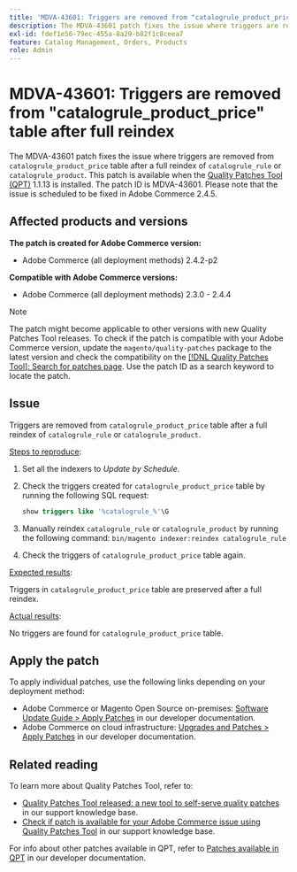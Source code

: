 ```yaml
---
title: 'MDVA-43601: Triggers are removed from "catalogrule_product_price" table after full reindex'
description: The MDVA-43601 patch fixes the issue where triggers are removed from `catalogrule_product_price` table after a full reindex of `catalogrule_rule` or `catalogrule_product`. This patch is available when the [Quality Patches Tool (QPT)](/help/announcements/adobe-commerce-announcements/magento-quality-patches-released-new-tool-to-self-serve-quality-patches.md) 1.1.13 is installed. The patch ID is MDVA-43601. Please note that the issue is scheduled to be fixed in Adobe Commerce 2.4.5.
exl-id: fdef1e56-79ec-455a-8a29-b82f1c8ceea7
feature: Catalog Management, Orders, Products
role: Admin
---
```

# MDVA-43601: Triggers are removed from "catalogrule_product_price" table after full reindex

The MDVA-43601 patch fixes the issue where triggers are removed from `catalogrule_product_price` table after a full reindex of `catalogrule_rule` or `catalogrule_product`. This patch is available when the [Quality Patches Tool (QPT)](/help/announcements/adobe-commerce-announcements/magento-quality-patches-released-new-tool-to-self-serve-quality-patches.md) 1.1.13 is installed. The patch ID is MDVA-43601. Please note that the issue is scheduled to be fixed in Adobe Commerce 2.4.5.

## Affected products and versions

**The patch is created for Adobe Commerce version:**

* Adobe Commerce (all deployment methods) 2.4.2-p2

**Compatible with Adobe Commerce versions:**

* Adobe Commerce (all deployment methods) 2.3.0 - 2.4.4

>[!NOTE]
>
>The patch might become applicable to other versions with new Quality Patches Tool releases. To check if the patch is compatible with your Adobe Commerce version, update the `magento/quality-patches` package to the latest version and check the compatibility on the [[!DNL Quality Patches Tool]: Search for patches page](https://experienceleague.adobe.com/tools/commerce-quality-patches/index.html). Use the patch ID as a search keyword to locate the patch.

## Issue

Triggers are removed from `catalogrule_product_price` table after a full reindex of `catalogrule_rule` or `catalogrule_product`.

<u>Steps to reproduce</u>:

1. Set all the indexers to *Update by Schedule*.
1. Check the triggers created for `catalogrule_product_price` table by running the following SQL request:

    ```sql
    show triggers like '%catalogrule_%'\G
    ```

1. Manually reindex `catalogrule_rule` or `catalogrule_product` by running the following command: `bin/magento indexer:reindex catalogrule_rule`
1. Check the triggers of `catalogrule_product_price` table again.

<u>Expected results</u>:

Triggers in `catalogrule_product_price` table are preserved after a full reindex.

<u>Actual results</u>:

No triggers are found for `catalogrule_product_price` table.

## Apply the patch

To apply individual patches, use the following links depending on your deployment method:

* Adobe Commerce or Magento Open Source on-premises: [Software Update Guide > Apply Patches](https://experienceleague.adobe.com/en/docs/commerce-operations/tools/quality-patches-tool/usage) in our developer documentation.
* Adobe Commerce on cloud infrastructure: [Upgrades and Patches > Apply Patches](https://experienceleague.adobe.com/en/docs/commerce-cloud-service/user-guide/develop/upgrade/apply-patches) in our developer documentation.

## Related reading

To learn more about Quality Patches Tool, refer to:

* [Quality Patches Tool released: a new tool to self-serve quality patches](/help/announcements/adobe-commerce-announcements/magento-quality-patches-released-new-tool-to-self-serve-quality-patches.md) in our support knowledge base.
* [Check if patch is available for your Adobe Commerce issue using Quality Patches Tool](/help/support-tools/patches-available-in-qpt-tool/check-patch-for-magento-issue-with-magento-quality-patches.md) in our support knowledge base.

For info about other patches available in QPT, refer to [Patches available in QPT](https://experienceleague.adobe.com/tools/commerce-quality-patches/index.html) in our developer documentation.
